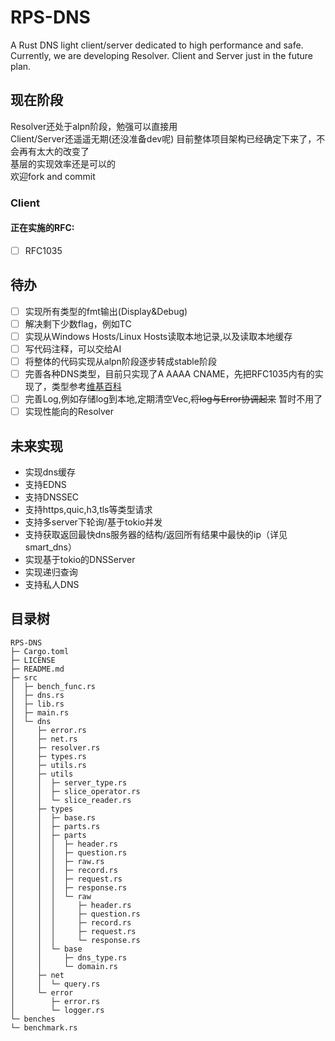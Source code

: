 # RPS-DNS
A Rust DNS light client/server dedicated to high performance and safe.  
Currently, we are developing Resolver. Client and Server just in the future plan.

## 现在阶段
Resolver还处于alpn阶段，勉强可以直接用  
Client/Server还遥遥无期(还没准备dev呢)
目前整体项目架构已经确定下来了，不会再有太大的改变了  
基层的实现效率还是可以的  
欢迎fork and commit  

### Client
#### 正在实施的RFC:
- [ ] RFC1035  

## 待办
- [ ] 实现所有类型的fmt输出(Display&Debug)
- [ ] 解决剩下少数flag，例如TC  
- [ ] 实现从Windows Hosts/Linux Hosts读取本地记录,以及读取本地缓存
- [ ] 写代码注释，可以交给AI  
- [ ] 将整体的代码实现从alpn阶段逐步转成stable阶段  
- [ ] 完善各种DNS类型，目前只实现了A AAAA CNAME，先把RFC1035内有的实现了，类型参考[维基百科](https://en.wikipedia.org/wiki/List_of_DNS_record_types) 
- [ ] 完善Log,例如存储log到本地,定期清空Vec,~~将log与Error协调起来~~ 暂时不用了
- [ ] 实现性能向的Resolver  

## 未来实现
- 实现dns缓存
- 支持EDNS
- 支持DNSSEC
- 支持https,quic,h3,tls等类型请求
- 支持多server下轮询/基于tokio并发
- 支持获取返回最快dns服务器的结构/返回所有结果中最快的ip（详见smart_dns）
- 实现基于tokio的DNSServer
- 实现递归查询
- 支持私人DNS

## 目录树
```
RPS-DNS
├─ Cargo.toml
├─ LICENSE
├─ README.md
├─ src
│  ├─ bench_func.rs
│  ├─ dns.rs
│  ├─ lib.rs
│  ├─ main.rs
│  └─ dns
│     ├─ error.rs
│     ├─ net.rs
│     ├─ resolver.rs
│     ├─ types.rs
│     ├─ utils.rs
│     ├─ utils
│     │  ├─ server_type.rs
│     │  ├─ slice_operator.rs
│     │  └─ slice_reader.rs
│     ├─ types
│     │  ├─ base.rs
│     │  ├─ parts.rs
│     │  ├─ parts
│     │  │  ├─ header.rs
│     │  │  ├─ question.rs
│     │  │  ├─ raw.rs
│     │  │  ├─ record.rs
│     │  │  ├─ request.rs
│     │  │  ├─ response.rs
│     │  │  └─ raw
│     │  │     ├─ header.rs
│     │  │     ├─ question.rs
│     │  │     ├─ record.rs
│     │  │     ├─ request.rs
│     │  │     └─ response.rs
│     │  └─ base
│     │     ├─ dns_type.rs
│     │     └─ domain.rs
│     ├─ net
│     │  └─ query.rs
│     └─ error
│        ├─ error.rs
│        └─ logger.rs
└─ benches
└─ benchmark.rs
```